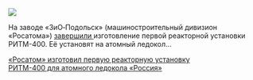 <!--2025-05-21 14:03:20-->
<div class="yb">
  <div class="rss habr"><img src="https://habrastorage.org/getpro/habr/upload_files/2cb/7f5/00e/2cb7f500e8c7d7dcc9844bbbd5d7a932.jpg" /><p>На&nbsp;заводе «ЗиО‑Подольск» (машиностроительный дивизион «Росатома») <a href="https://www.rosatom.ru/journalist/news/mashinostroiteli-rosatoma-izgotovili-pervuyu-reaktornuyu-ustanovku-ritm-400-dlya-atomnogo-ledokola-r/" rel="noopener noreferrer nofollow">завершили </a>изготовление первой реакторной установки РИТМ-400. Её установят на&nbsp;атомный ледокол... <p class="titl"><a href="https://habr.com/ru/news/911564/?utm_source=habrahabr&utm_medium=rss&utm_campaign=911564">«Росатом» изготовил первую реакторную установку РИТМ-400 для атомного ледокола «Россия»</a></p></div>
</div>
